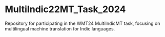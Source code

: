 # MultiIndic22MT_Task_2024
Repository for participating in the WMT24 MultiIndicMT task, focusing on multilingual machine translation for Indic languages.
